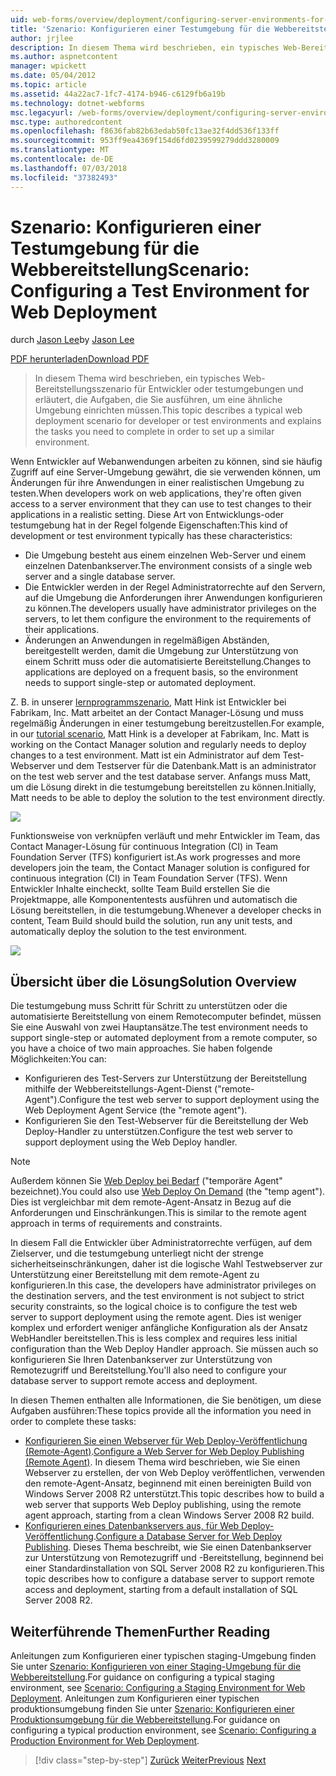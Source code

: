 ```yaml
---
uid: web-forms/overview/deployment/configuring-server-environments-for-web-deployment/scenario-configuring-a-test-environment-for-web-deployment
title: 'Szenario: Konfigurieren einer Testumgebung für die Webbereitstellung | Microsoft-Dokumentation'
author: jrjlee
description: In diesem Thema wird beschrieben, ein typisches Web-Bereitstellungsszenario für Entwickler oder testumgebungen und erläutert, die Aufgaben, die Sie zum Einrichten eines servicevorfalls durchführen müssen...
ms.author: aspnetcontent
manager: wpickett
ms.date: 05/04/2012
ms.topic: article
ms.assetid: 44a22ac7-1fc7-4174-b946-c6129fb6a19b
ms.technology: dotnet-webforms
msc.legacyurl: /web-forms/overview/deployment/configuring-server-environments-for-web-deployment/scenario-configuring-a-test-environment-for-web-deployment
msc.type: authoredcontent
ms.openlocfilehash: f8636fab82b63edab50fc13ae32f4dd536f133ff
ms.sourcegitcommit: 953ff9ea4369f154d6fd0239599279ddd3280009
ms.translationtype: MT
ms.contentlocale: de-DE
ms.lasthandoff: 07/03/2018
ms.locfileid: "37382493"
---
```

<a name="scenario-configuring-a-test-environment-for-web-deployment"></a><span data-ttu-id="ebd1f-103">Szenario: Konfigurieren einer Testumgebung für die Webbereitstellung</span><span class="sxs-lookup"><span data-stu-id="ebd1f-103">Scenario: Configuring a Test Environment for Web Deployment</span></span>
====================
<span data-ttu-id="ebd1f-104">durch [Jason Lee](https://github.com/jrjlee)</span><span class="sxs-lookup"><span data-stu-id="ebd1f-104">by [Jason Lee](https://github.com/jrjlee)</span></span>

[<span data-ttu-id="ebd1f-105">PDF herunterladen</span><span class="sxs-lookup"><span data-stu-id="ebd1f-105">Download PDF</span></span>](https://msdnshared.blob.core.windows.net/media/MSDNBlogsFS/prod.evol.blogs.msdn.com/CommunityServer.Blogs.Components.WeblogFiles/00/00/00/63/56/8130.DeployingWebAppsInEnterpriseScenarios.pdf)

> <span data-ttu-id="ebd1f-106">In diesem Thema wird beschrieben, ein typisches Web-Bereitstellungsszenario für Entwickler oder testumgebungen und erläutert, die Aufgaben, die Sie ausführen, um eine ähnliche Umgebung einrichten müssen.</span><span class="sxs-lookup"><span data-stu-id="ebd1f-106">This topic describes a typical web deployment scenario for developer or test environments and explains the tasks you need to complete in order to set up a similar environment.</span></span>


<span data-ttu-id="ebd1f-107">Wenn Entwickler auf Webanwendungen arbeiten zu können, sind sie häufig Zugriff auf eine Server-Umgebung gewährt, die sie verwenden können, um Änderungen für ihre Anwendungen in einer realistischen Umgebung zu testen.</span><span class="sxs-lookup"><span data-stu-id="ebd1f-107">When developers work on web applications, they're often given access to a server environment that they can use to test changes to their applications in a realistic setting.</span></span> <span data-ttu-id="ebd1f-108">Diese Art von Entwicklungs-oder testumgebung hat in der Regel folgende Eigenschaften:</span><span class="sxs-lookup"><span data-stu-id="ebd1f-108">This kind of development or test environment typically has these characteristics:</span></span>

- <span data-ttu-id="ebd1f-109">Die Umgebung besteht aus einem einzelnen Web-Server und einem einzelnen Datenbankserver.</span><span class="sxs-lookup"><span data-stu-id="ebd1f-109">The environment consists of a single web server and a single database server.</span></span>
- <span data-ttu-id="ebd1f-110">Die Entwickler werden in der Regel Administratorrechte auf den Servern, auf die Umgebung die Anforderungen ihrer Anwendungen konfigurieren zu können.</span><span class="sxs-lookup"><span data-stu-id="ebd1f-110">The developers usually have administrator privileges on the servers, to let them configure the environment to the requirements of their applications.</span></span>
- <span data-ttu-id="ebd1f-111">Änderungen an Anwendungen in regelmäßigen Abständen, bereitgestellt werden, damit die Umgebung zur Unterstützung von einem Schritt muss oder die automatisierte Bereitstellung.</span><span class="sxs-lookup"><span data-stu-id="ebd1f-111">Changes to applications are deployed on a frequent basis, so the environment needs to support single-step or automated deployment.</span></span>

<span data-ttu-id="ebd1f-112">Z. B. in unserer [lernprogrammszenario](../deploying-web-applications-in-enterprise-scenarios/enterprise-web-deployment-scenario-overview.md), Matt Hink ist Entwickler bei Fabrikam, Inc. Matt arbeitet an der Contact Manager-Lösung und muss regelmäßig Änderungen in einer testumgebung bereitzustellen.</span><span class="sxs-lookup"><span data-stu-id="ebd1f-112">For example, in our [tutorial scenario](../deploying-web-applications-in-enterprise-scenarios/enterprise-web-deployment-scenario-overview.md), Matt Hink is a developer at Fabrikam, Inc. Matt is working on the Contact Manager solution and regularly needs to deploy changes to a test environment.</span></span> <span data-ttu-id="ebd1f-113">Matt ist ein Administrator auf dem Test-Webserver und dem Testserver für die Datenbank.</span><span class="sxs-lookup"><span data-stu-id="ebd1f-113">Matt is an administrator on the test web server and the test database server.</span></span> <span data-ttu-id="ebd1f-114">Anfangs muss Matt, um die Lösung direkt in die testumgebung bereitstellen zu können.</span><span class="sxs-lookup"><span data-stu-id="ebd1f-114">Initially, Matt needs to be able to deploy the solution to the test environment directly.</span></span>

![](scenario-configuring-a-test-environment-for-web-deployment/_static/image1.png)

<span data-ttu-id="ebd1f-115">Funktionsweise von verknüpfen verläuft und mehr Entwickler im Team, das Contact Manager-Lösung für continuous Integration (CI) in Team Foundation Server (TFS) konfiguriert ist.</span><span class="sxs-lookup"><span data-stu-id="ebd1f-115">As work progresses and more developers join the team, the Contact Manager solution is configured for continuous integration (CI) in Team Foundation Server (TFS).</span></span> <span data-ttu-id="ebd1f-116">Wenn Entwickler Inhalte eincheckt, sollte Team Build erstellen Sie die Projektmappe, alle Komponententests ausführen und automatisch die Lösung bereitstellen, in die testumgebung.</span><span class="sxs-lookup"><span data-stu-id="ebd1f-116">Whenever a developer checks in content, Team Build should build the solution, run any unit tests, and automatically deploy the solution to the test environment.</span></span>

![](scenario-configuring-a-test-environment-for-web-deployment/_static/image2.png)

## <a name="solution-overview"></a><span data-ttu-id="ebd1f-117">Übersicht über die Lösung</span><span class="sxs-lookup"><span data-stu-id="ebd1f-117">Solution Overview</span></span>

<span data-ttu-id="ebd1f-118">Die testumgebung muss Schritt für Schritt zu unterstützen oder die automatisierte Bereitstellung von einem Remotecomputer befindet, müssen Sie eine Auswahl von zwei Hauptansätze.</span><span class="sxs-lookup"><span data-stu-id="ebd1f-118">The test environment needs to support single-step or automated deployment from a remote computer, so you have a choice of two main approaches.</span></span> <span data-ttu-id="ebd1f-119">Sie haben folgende Möglichkeiten:</span><span class="sxs-lookup"><span data-stu-id="ebd1f-119">You can:</span></span>

- <span data-ttu-id="ebd1f-120">Konfigurieren des Test-Servers zur Unterstützung der Bereitstellung mithilfe der Webbereitstellungs-Agent-Dienst ("remote-Agent").</span><span class="sxs-lookup"><span data-stu-id="ebd1f-120">Configure the test web server to support deployment using the Web Deployment Agent Service (the "remote agent").</span></span>
- <span data-ttu-id="ebd1f-121">Konfigurieren Sie den Test-Webserver für die Bereitstellung der Web Deploy-Handler zu unterstützen.</span><span class="sxs-lookup"><span data-stu-id="ebd1f-121">Configure the test web server to support deployment using the Web Deploy handler.</span></span>

> [!NOTE]
> <span data-ttu-id="ebd1f-122">Außerdem können Sie [Web Deploy bei Bedarf](https://technet.microsoft.com/library/ee517345(WS.10).aspx) ("temporäre Agent" bezeichnet).</span><span class="sxs-lookup"><span data-stu-id="ebd1f-122">You could also use [Web Deploy On Demand](https://technet.microsoft.com/library/ee517345(WS.10).aspx) (the "temp agent").</span></span> <span data-ttu-id="ebd1f-123">Dies ist vergleichbar mit dem remote-Agent-Ansatz in Bezug auf die Anforderungen und Einschränkungen.</span><span class="sxs-lookup"><span data-stu-id="ebd1f-123">This is similar to the remote agent approach in terms of requirements and constraints.</span></span>


<span data-ttu-id="ebd1f-124">In diesem Fall die Entwickler über Administratorrechte verfügen, auf dem Zielserver, und die testumgebung unterliegt nicht der strenge sicherheitseinschränkungen, daher ist die logische Wahl Testwebserver zur Unterstützung einer Bereitstellung mit dem remote-Agent zu konfigurieren.</span><span class="sxs-lookup"><span data-stu-id="ebd1f-124">In this case, the developers have administrator privileges on the destination servers, and the test environment is not subject to strict security constraints, so the logical choice is to configure the test web server to support deployment using the remote agent.</span></span> <span data-ttu-id="ebd1f-125">Dies ist weniger komplex und erfordert weniger anfängliche Konfiguration als der Ansatz WebHandler bereitstellen.</span><span class="sxs-lookup"><span data-stu-id="ebd1f-125">This is less complex and requires less initial configuration than the Web Deploy Handler approach.</span></span> <span data-ttu-id="ebd1f-126">Sie müssen auch so konfigurieren Sie Ihren Datenbankserver zur Unterstützung von Remotezugriff und Bereitstellung.</span><span class="sxs-lookup"><span data-stu-id="ebd1f-126">You'll also need to configure your database server to support remote access and deployment.</span></span>

<span data-ttu-id="ebd1f-127">In diesen Themen enthalten alle Informationen, die Sie benötigen, um diese Aufgaben ausführen:</span><span class="sxs-lookup"><span data-stu-id="ebd1f-127">These topics provide all the information you need in order to complete these tasks:</span></span>

- <span data-ttu-id="ebd1f-128">[Konfigurieren Sie einen Webserver für Web Deploy-Veröffentlichung (Remote-Agent)](configuring-a-web-server-for-web-deploy-publishing-remote-agent.md).</span><span class="sxs-lookup"><span data-stu-id="ebd1f-128">[Configure a Web Server for Web Deploy Publishing (Remote Agent)](configuring-a-web-server-for-web-deploy-publishing-remote-agent.md).</span></span> <span data-ttu-id="ebd1f-129">In diesem Thema wird beschrieben, wie Sie einen Webserver zu erstellen, der von Web Deploy veröffentlichen, verwenden den remote-Agent-Ansatz, beginnend mit einen bereinigten Build von Windows Server 2008 R2 unterstützt.</span><span class="sxs-lookup"><span data-stu-id="ebd1f-129">This topic describes how to build a web server that supports Web Deploy publishing, using the remote agent approach, starting from a clean Windows Server 2008 R2 build.</span></span>
- <span data-ttu-id="ebd1f-130">[Konfigurieren eines Datenbankservers aus, für Web Deploy-Veröffentlichung](configuring-a-database-server-for-web-deploy-publishing.md).</span><span class="sxs-lookup"><span data-stu-id="ebd1f-130">[Configure a Database Server for Web Deploy Publishing](configuring-a-database-server-for-web-deploy-publishing.md).</span></span> <span data-ttu-id="ebd1f-131">Dieses Thema beschreibt, wie Sie einen Datenbankserver zur Unterstützung von Remotezugriff und -Bereitstellung, beginnend bei einer Standardinstallation von SQL Server 2008 R2 zu konfigurieren.</span><span class="sxs-lookup"><span data-stu-id="ebd1f-131">This topic describes how to configure a database server to support remote access and deployment, starting from a default installation of SQL Server 2008 R2.</span></span>

## <a name="further-reading"></a><span data-ttu-id="ebd1f-132">Weiterführende Themen</span><span class="sxs-lookup"><span data-stu-id="ebd1f-132">Further Reading</span></span>

<span data-ttu-id="ebd1f-133">Anleitungen zum Konfigurieren einer typischen staging-Umgebung finden Sie unter [Szenario: Konfigurieren von einer Staging-Umgebung für die Webbereitstellung](scenario-configuring-a-staging-environment-for-web-deployment.md).</span><span class="sxs-lookup"><span data-stu-id="ebd1f-133">For guidance on configuring a typical staging environment, see [Scenario: Configuring a Staging Environment for Web Deployment](scenario-configuring-a-staging-environment-for-web-deployment.md).</span></span> <span data-ttu-id="ebd1f-134">Anleitungen zum Konfigurieren einer typischen produktionsumgebung finden Sie unter [Szenario: Konfigurieren einer Produktionsumgebung für die Webbereitstellung](scenario-configuring-a-production-environment-for-web-deployment.md).</span><span class="sxs-lookup"><span data-stu-id="ebd1f-134">For guidance on configuring a typical production environment, see [Scenario: Configuring a Production Environment for Web Deployment](scenario-configuring-a-production-environment-for-web-deployment.md).</span></span>

> [!div class="step-by-step"]
> <span data-ttu-id="ebd1f-135">[Zurück](choosing-the-right-approach-to-web-deployment.md)
> [Weiter](scenario-configuring-a-staging-environment-for-web-deployment.md)</span><span class="sxs-lookup"><span data-stu-id="ebd1f-135">[Previous](choosing-the-right-approach-to-web-deployment.md)
[Next](scenario-configuring-a-staging-environment-for-web-deployment.md)</span></span>
